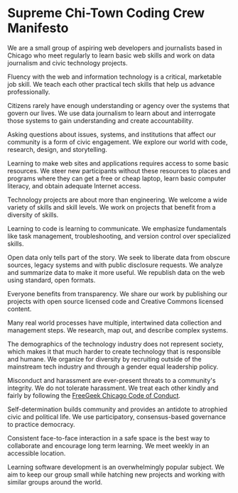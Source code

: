 # Supreme Chi-Town Coding Crew Manifesto

We are a small group of aspiring web developers and journalists based in Chicago who meet regularly to learn basic web skills and work on data journalism and civic technology projects.

Fluency with the web and information technology is a critical, marketable job skill. We teach each other practical tech skills that help us advance professionally.

Citizens rarely have enough understanding or agency over the systems that govern our lives. We use data journalism to learn about and interrogate those systems to gain understanding and create accountability. 

Asking questions about issues, systems, and institutions that affect our community is a form of civic engagement. We explore our world with code, research, design, and storytelling. 

Learning to make web sites and applications requires access to some basic resources. We steer new participants without these resources to places and programs where they can get a free or cheap laptop, learn basic computer literacy, and obtain adequate Internet access.

Technology projects are about more than engineering. We welcome a wide variety of skills and skill levels. We work on projects that benefit from a diversity of skills.

Learning to code is learning to communicate. We emphasize fundamentals like task management, troubleshooting, and version control over specialized skills.

Open data only tells part of the story. We seek to liberate data from obscure sources, legacy systems and with public disclosure requests. We analyze and summarize data to make it more useful. We republish data on the web using standard, open formats.

Everyone benefits from transparency. We share our work by publishing our projects with open source licensed code and Creative Commons licensed content. 

Many real world processes have multiple, intertwined data collection and management steps. We research, map out, and describe complex systems.

The demographics of the technology industry does not represent society, which makes it that much harder to create technology that is responsible and humane. We organize for diversity by recruiting outside of the mainstream tech industry and through a gender equal leadership policy.

Misconduct and harassment are ever-present threats to a community's integrity. We do not tolerate harassment. We treat each other kindly and fairly by following the [FreeGeek Chicago Code of Conduct](https://github.com/freegeekchicago/fgc-docs/blob/master/code-of-conduct.md).

Self-determination builds community and provides an antidote to atrophied civic and political life. We use participatory, consensus-based governance to practice democracy.

Consistent face-to-face interaction in a safe space is the best way to collaborate and encourage long term learning. We meet weekly in an accessible location.

Learning software development is an overwhelmingly popular subject. We aim to keep our group small while hatching new projects and working with similar groups around the world.
